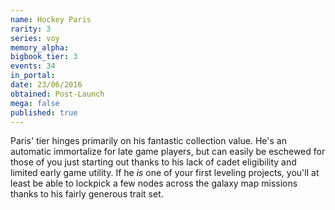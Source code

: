 ```yaml
---
name: Hockey Paris
rarity: 3
series: voy
memory_alpha:
bigbook_tier: 3
events: 34
in_portal:
date: 23/06/2016
obtained: Post-Launch
mega: false
published: true
---
```


Paris' tier hinges primarily on his fantastic collection value. He's an automatic immortalize for late game players, but can easily be eschewed for those of you just starting out thanks to his lack of cadet eligibility and limited early game utility. If he *is* one of your first leveling projects, you'll at least be able to lockpick a few nodes across the galaxy map missions thanks to his fairly generous trait set.
